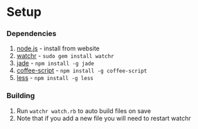 # Setup

### Dependencies
1. [node.js](http://nodejs.org/) - install from website
2. [watchr](https://github.com/mynyml/watchr) - ```sudo gem install watchr```
3. [jade](https://github.com/visionmedia/jade#readme) - ```npm install -g jade```
4. [coffee-script](http://coffeescript.org/) - ```npm install -g coffee-script```
5. [less](http://lesscss.org/) - ```npm install -g less```

### Building
1. Run ```watchr watch.rb``` to auto build files on save
2. Note that if you add a new file you will need to restart watchr